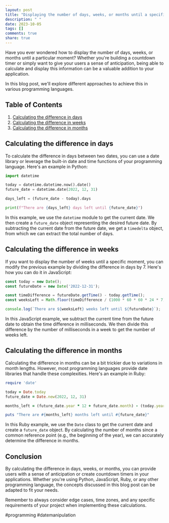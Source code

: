 ```yaml
---
layout: post
title: "Displaying the number of days, weeks, or months until a specific moment"
description: " "
date: 2023-10-05
tags: []
comments: true
share: true
---
```


Have you ever wondered how to display the number of days, weeks, or months until a particular moment? Whether you're building a countdown timer or simply want to give your users a sense of anticipation, being able to calculate and display this information can be a valuable addition to your application.

In this blog post, we'll explore different approaches to achieve this in various programming languages.

## Table of Contents
1. [Calculating the difference in days](#calculating-the-difference-in-days)
2. [Calculating the difference in weeks](#calculating-the-difference-in-weeks)
3. [Calculating the difference in months](#calculating-the-difference-in-months)

## Calculating the difference in days

To calculate the difference in days between two dates, you can use a date library or leverage the built-in date and time functions of your programming language. Here's an example in Python:

```python
import datetime

today = datetime.datetime.now().date()
future_date = datetime.date(2022, 12, 31)

days_left = (future_date - today).days

print(f"There are {days_left} days left until {future_date}")
```

In this example, we use the `datetime` module to get the current date. We then create a `future_date` object representing the desired future date. By subtracting the current date from the future date, we get a `timedelta` object, from which we can extract the total number of days.

## Calculating the difference in weeks

If you want to display the number of weeks until a specific moment, you can modify the previous example by dividing the difference in days by 7. Here's how you can do it in JavaScript:

```javascript
const today = new Date();
const futureDate = new Date('2022-12-31');

const timeDifference = futureDate.getTime() - today.getTime();
const weeksLeft = Math.floor(timeDifference / (1000 * 60 * 60 * 24 * 7));

console.log(`There are ${weeksLeft} weeks left until ${futureDate}`);
```

In this JavaScript example, we subtract the current time from the future date to obtain the time difference in milliseconds. We then divide this difference by the number of milliseconds in a week to get the number of weeks left.

## Calculating the difference in months

Calculating the difference in months can be a bit trickier due to variations in month lengths. However, most programming languages provide date libraries that handle these complexities. Here's an example in Ruby:

```ruby
require 'date'

today = Date.today
future_date = Date.new(2022, 12, 31)

months_left = (future_date.year * 12 + future_date.month) - (today.year * 12 + today.month)

puts "There are #{months_left} months left until #{future_date}"
```

In this Ruby example, we use the `Date` class to get the current date and create a `future_date` object. By calculating the number of months since a common reference point (e.g., the beginning of the year), we can accurately determine the difference in months.

## Conclusion

By calculating the difference in days, weeks, or months, you can provide users with a sense of anticipation or create countdown timers in your applications. Whether you're using Python, JavaScript, Ruby, or any other programming language, the concepts discussed in this blog post can be adapted to fit your needs.

Remember to always consider edge cases, time zones, and any specific requirements of your project when implementing these calculations.

#programming #datemanipulation